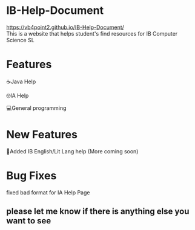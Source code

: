 # IB-Help-Document
https://vb4point2.github.io/IB-Help-Document/ <br>
This is a website that helps student's find resources for IB Computer Science SL

# Features 

☕Java Help 

🤓IA Help 

💻General programming

# New Features

📖Added IB English/Lit Lang help (More coming soon) 

# Bug Fixes

fixed bad format for IA Help Page

 ## please let me know if there is anything else you want to see ##
